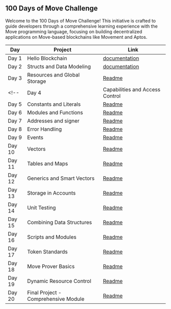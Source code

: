 ## 100 Days of Move Challenge

Welcome to the 100 Days of Move Challenge! This initiative is crafted to guide developers through a comprehensive learning experience with the Move programming language, focusing on building decentralized applications on Move-based blockchains like Movement and Aptos.

| Day   | Project                | Link                                                                 |
|-------|------------------------|----------------------------------------------------------------------|
| Day 1 | Hello Blockchain       | [documentation](https://github.com/Titre123/100-days-of-move/blob/main/Day-01-hello-blockchain/readme.md) |
| Day 2 | Structs and Data Modeling | [documentation](https://github.com/Titre123/100-days-of-move/blob/main/Day-02-structs-and-data-modeling/readme.md)                                                |
| Day 3 | Resources and Global Storage | [Readme](https://github.com/Titre123/100-days-of-move/blob/main/Day-03-resources-and-ownership/readme.md)                                                         |
<!-- | Day 4 | Capabilities and Access Control | [Readme](#)                                                  |
| Day 5 | Constants and Literals  | [Readme](#)                                                         |
| Day 6 | Modules and Functions   | [Readme](#)                                                         |
| Day 7 | Addresses and signer | [Readme](#)                                                    |
| Day 8 | Error Handling          | [Readme](#)                                                         |
| Day 9 | Events                  | [Readme](#)                                                         |
| Day 10 | Vectors                | [Readme](#)                                                         |
| Day 11 | Tables and Maps        | [Readme](#)                                                         |
| Day 12 | Generics and Smart Vectors | [Readme](#)                                                    |
| Day 13 | Storage in Accounts     | [Readme](#)                                                       |
| Day 14 | Unit Testing           | [Readme](#)                                                         |
| Day 15 | Combining Data Structures | [Readme](#)                                                     |
| Day 16 | Scripts and Modules    | [Readme](#)                                                         |
| Day 17 | Token Standards        | [Readme](#)                                                         |
| Day 18 | Move Prover Basics     | [Readme](#)                                                         |
| Day 19 | Dynamic Resource Control | [Readme](#)                                                       |
| Day 20 | Final Project - Comprehensive Module | [Readme](#)                                            | -->
